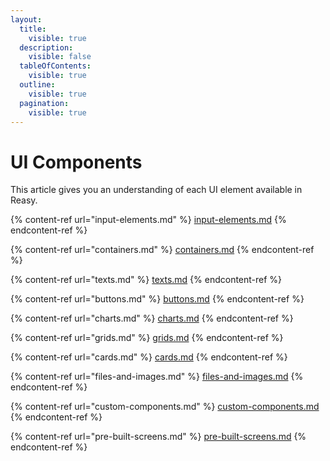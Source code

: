 ```yaml
---
layout:
  title:
    visible: true
  description:
    visible: false
  tableOfContents:
    visible: true
  outline:
    visible: true
  pagination:
    visible: true
---
```


# UI Components

This article gives you an understanding of each UI element available in Reasy.

{% content-ref url="input-elements.md" %}
[input-elements.md](input-elements.md)
{% endcontent-ref %}

{% content-ref url="containers.md" %}
[containers.md](containers.md)
{% endcontent-ref %}

{% content-ref url="texts.md" %}
[texts.md](texts.md)
{% endcontent-ref %}

{% content-ref url="buttons.md" %}
[buttons.md](buttons.md)
{% endcontent-ref %}

{% content-ref url="charts.md" %}
[charts.md](charts.md)
{% endcontent-ref %}

{% content-ref url="grids.md" %}
[grids.md](grids.md)
{% endcontent-ref %}

{% content-ref url="cards.md" %}
[cards.md](cards.md)
{% endcontent-ref %}

{% content-ref url="files-and-images.md" %}
[files-and-images.md](files-and-images.md)
{% endcontent-ref %}

{% content-ref url="custom-components.md" %}
[custom-components.md](custom-components.md)
{% endcontent-ref %}

{% content-ref url="pre-built-screens.md" %}
[pre-built-screens.md](pre-built-screens.md)
{% endcontent-ref %}
